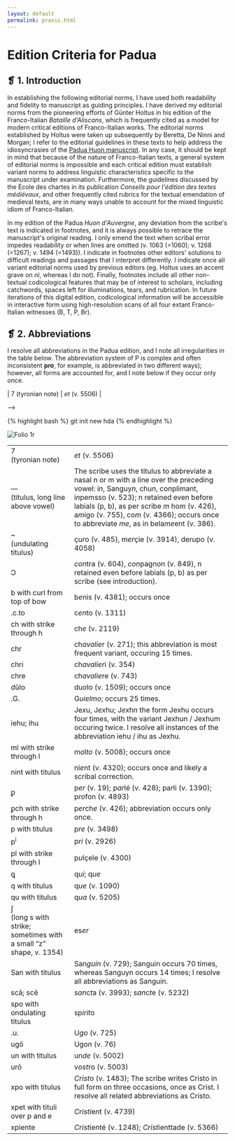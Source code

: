 ```yaml
---
layout: default
permalink: praxis.html
---
```


# Edition Criteria for Padua

## &#10081; 1. Introduction

In establishing the following editorial norms, I have used both readability and fidelity to manuscript as guiding principles. I have derived my editorial norms from the pioneering efforts of Günter Holtus in his edition of the Franco-Italian *Bataille d'Aliscans*, which is frequently cited as a model for modern critical editions of Franco-Italian works. The editorial norms established by Holtus were taken up subsequently by Beretta, De Ninni and Morgan; I refer to the editorial guidelines in these texts to help address the idiosyncrasies of the [Padua Huon manuscript](http://www.huondauvergne.org/p_manuscript). In any case, it should be kept in mind that because of the nature of Franco-Italian texts, a general system of editorial norms is impossible and each critical edition must establish variant norms to address linguistic characteristics specific to the manuscript under examination. Furthermore, the guidelines discussed by the École des chartes in its publication *Conseils pour l'édition des textes médiévaux*, and other frequently cited rubrics for the textual emendation of medieval texts, are in many ways unable to account for the mixed linguistic idiom of Franco-Italian.

<!-- hyperlink here to: Alfred Foulet and Mary Blakely Speer, On Editing Old French Texts (Lawrence, KS: The Regents Press of Kansas, 1979; Mario Roque, "Régles pratiques pour l'édition des anciens textes français et provençaux," in Bibliothèque de l'école des chartes 87 (1926): 453-59; Cite other guides. -->

In my edition of the Padua *Huon d'Auvergne*, any deviation from the scribe's text is indicated in footnotes, and it is always possible to retrace the manuscript's original reading. I only emend the text when scribal error impedes readability or when lines are omitted (v. 1063 (=1060); v. 1268 (=1267); v. 1494 (=1493)). I indicate in footnotes other editors' solutions to difficult readings and passages that I interpret differently. I indicate once all variant editorial norms used by previous editors (eg. Holtus uses an accent grave on <em>nì</em>, whereas I do not). Finally, footnotes include all other non-textual codicological features that may be of interest to scholars, including catchwords, spaces left for illuminations, tears, and rubrication. In future iterations of this digital edition, codicological information will be accessible in interactive form using high-resolution scans of all four extant Franco-Italian witnesses (B, T, P, Br).

## &#10081; 2. Abbreviations

I resolve all abbreviations in the Padua edition, and I note all irregularities in the table below. The abbreviation system of P is complex and often inconsistent **p*ro***, for example, is abbreviated in two different ways); however, all forms are accounted for, and I note below if they occur only once.

| 7 (tyronian note) | *et* (v. 5506) |

<div class="table">
    <table>
      <tr>
          <td>7<br>(tyronian note)</td>
          <td><em>et</em> (v. 5506)</td>
      </tr>
      <tr>
          <td>&mdash; <br>(titulus, long line above vowel)</td>
          <td>The scribe uses the titulus to abbreviate a nasal n or m with a line over the preceding vowel: i<em>n</em>, Sanguy<em>n</em>, chu<em>n</em>, co<em>n</em>plimant, i<em>n</em>pemsso (v. 523); n retained even before labials (p, b), as per scribe <em>m</em> ho<em>m</em> (v. 426), a<em>m</em>igo (v. 755), co<em>m</em> (v. 4366); occurs once to abbreviate <em>me</em>, as in bela<em>me</em>ent (v. 386).</td>
      </tr>
      <tr>
          <td>~ <br> (undulating titulus)</td>
          <td>çu<em>r</em>o (v. 485), m<em>er</em>çie (v. 3914), de<em>ru</em>po (v. 4058)</td>
      </tr>
      <tr>
          <td>Ͻ</td>
          <td><em>con</em>tra (v. 604), <em>con</em>pagnon (v. 849), n retained even before labials (p, b) as per scribe (see introduction).</td>
      </tr>
      <tr>
          <td>b with curl from top of bow</td>
          <td>b<em>e</em>nis (v. 4381); occurs once </td>
      </tr>
      <tr>
          <td>.c.to</td>
          <td>c<em>en</em>to (v. 1311)</td></tr>
      <tr>
          <td>ch with strike through h</td>
          <td>ch<em>e</em> (v. 2119)</td></tr>
      <tr>
          <td>chr</td>
          <td>ch<em>avalie</em>r (v. 271); this abbreviation is most frequent variant, occuring 15 times.</td></tr>
      <tr>
          <td>chri</td>
          <td>ch<em>avalier</em>i (v. 354)</td>
      </tr>
      <tr>
          <td>chre</td>
          <td>ch<em>avalie</em>re (v. 743)</td>
      </tr>
      <tr>
          <td>dūlo</td>
          <td>du<em>o</em>lo (v. 1509); occurs once</td>
      </tr>
      <tr>
          <td>.G.</td>
          <td>G<em>uielmo</em>; occurs 25 times.</td>
      </tr>
      <tr>
          <td>iehu; ihu</td>
          <td>Je<em>x</em>u, J<em>ex</em>hu; J<em>ex</em>h<em>n</em> the form Jexhu occurs four times, with the variant Jexhun / Jexhum occuring twice. I resolve all instances of the abbreviation iehu / ihu as Jexhu.</td>
      </tr>
      <tr>
          <td>ml with strike through l</td>
          <td>m<em>o</em>l<em>to</em> (v. 5008); occurs once</td>
      </tr>
      <tr>
          <td>nint with titulus</td>
          <td>ni<em>e</em>nt (v. 4320); occurs once and likely a scribal correction.</td>
      </tr>
      <tr>
          <td>ᵱ</td>
          <td>p<em>er</em> (v. 19); p<em>ar</em>lé (v. 428);
          pa<em>r</em>li (v. 1390);
          p<em>ro</em>fon (v. 4893)</td>
      </tr>
      <tr>
          <td>ᵱch with strike through h</td>
          <td>p<em>er</em>ch<em>e</em> (v. 426); abbreviation occurs only once.</td>
      </tr>
      <tr>
          <td>p with titulus</td>
          <td>p<em>re</em> (v. 3498)</td>
      </tr>
      <tr>
         <td>p<sup>i</sup></td>
          <td>p<em>ri</em> (v. 2926)</td>
      </tr>
      <tr>
          <td>pl with strike through l</td>
          <td>p<em>u</em>lçele (v. 4300)</td>
      </tr>
      <tr>
          <td>ꝗ</td>
          <td>q<em>ui</em>; q<em>ue</em></td>
      </tr>
      <tr>
          <td>q with titulus</td>
          <td>q<em>ue</em> (v. 1090)</td>
      </tr>
      <tr>
          <td>qu with titulus</td>
          <td>q<em>ua</em> (v. 5205)</td>
      </tr>
      <tr>
          <td>ʃ<br>(long s with strike; sometimes with a small “z” shape, v. 1354)</td>
          <td>es<em>er</em></td>
      </tr>
      <tr>
          <td>San with titulus</td>
          <td>San<em>guin</em> (v. 729); Sanguin occurs 70 times, whereas Sanguyn occurs 14 times; I resolve all abbreviations as Sanguin.</td>
      </tr>
      <tr>
          <td>scā; scē</td>
          <td>s<em>an</em>c<em>t</em>a (v. 3993); s<em>an</em>c<em>t</em>e (v. 5232)</td>
      </tr>
      <tr>
          <td>spo with ondulating titulus</td>
          <td>sp<em>irit</em>o</td>
      </tr>
      <tr>
          <td>.u.</td>
          <td>U<em>go</em> (v. 725)</td>
      </tr>
      <tr>
          <td>ugō</td>
          <td>Ugo<em>n</em> (v. 76)</td>
      </tr>
      <tr>
          <td>un with titulus</td>
          <td>un<em>de</em> (v. 5002)</td>
      </tr>
      <tr>
          <td>urō</td>
          <td>v<em>ost</em>ro (v. 5003)</td>
      </tr>
      <tr>
          <td>xpo with titulus</td>
          <td><em>Crist</em>o (v. 1483); The scribe writes Cristo in full form on three occasions, once as Crist. I resolve all related abbreviations as Cristo.</td>
      </tr>
      <tr>
          <td>xpet with tituli over p and e</td>
          <td><em>Cristi</em>e<em>n</em>t (v. 4739) </td>
      </tr>
      <tr>
          <td>xpiente</td>
          <td><em>Crist</em>ienté (v. 1248); <em>Crist</em>ienttade (v. 5366)</td>

-->
<!-- if xpi is the abbreviation for christ, then the i before enttade is disappears in the resolution? -->
<!--
      </tr>
</table>
</div>

<h2 class="praxis">&#10081; 3. Separation of Words</h2>

<h2 class="praxis">&#10081; 4. Diacritical Signs</h2>

<p>Following the praxis established by Holtus in his edition of <em>Aliscans</em>, I use the accute (<em>é</em>), grave (<em>è</em>), and umlaut (<em>ë</em>) accents to aid the reader in differentiating verb tense and homophones. The cedilla (<em>ç</em>) is a characteristic grapheme in Franco-Italian texts, and it is the only diacritical mark the scribe employs. For each example below, I provide the first occurance in the manuscript, noting other occurances of particular linguistic interest.</p>

-->

<!-- Include reference to ç in Franco-Italian texts -->

<!--
<h3 class="praxis">4.1 Cedilla</h3>

<p class="subsection">As in modern usage, the cedilla (<em>ç</em>) represents the dental [s] before the vowels a, o, and u (<em>perçò</em> v. 1). The scribe often forgets to add the cedilla or adds it when it is not necessary (<em>çasçun</em>, v. 3962); I do not correct these errors and instead add a footnote when it may confuse the reader.</p>
-->

<!-- Are you sure this is the case? See Rosellini re ç usage, Rosellini, Aldo. Il cosiddetto franco‑veneto: Retrospettive e prospettive. Filologia moderna 2 (1977): 219‑303; 4 (1980): 221‑61 -->

<!--
<h3 class="praxis">4.2 Acute Accent</h3>

<p class="subsection">When possible, the accute accent (<em>é</em>) follows modern usage. The accute accent occurs only on the vowel <em>e</em> to indicate:</p>

<ol class="praxis">

    <li class="praxis">A past participle of the Old French first conjugation -ER. These forms occur in rhymed position: intré (v. 409); twice they occur within a line: <em>à caçé</em> (v. 2069); <em>è Sanguin andé</em> (v. 1018).</li>

    <li class="praxis">The second person plural indicative of the first conjugation -ARE: <em>vui parlé</em>(v. 363); the second person plural imperative of the first congugation -ARE: <em>ascholté</em> (v. 19); <em>lasé</em>(v. 33); and the imperative form of some irregular verbs: ESSERE <em>sié</em> (v. 441), sé (v. 1706)(note apocopated form <em>si'</em>, v. 439), DIRE <em>dissé</em> (v. 1192), ANDARE <em>andé</em> (v. 32), FARE <em>fé</em> (v. 31). The meanings and forms of <em>fé</em> are problematic and overdermined in our text; in addition to the imperative form above, note for example the second person plural subjunctive variant <em>fé</em> (v. 39) (see § 3.2.3 and 3.3.3 below),--><!-- ask #LZM if she interprets this is as subjunctive as well; make sure references to sections are accurate. --> <!-- the second person singular <em>fé</em> (v. 3744), --><!-- French form? --><!-- the third person singular preterit form <em>fè</em> (see § 3.3.2 ), and the noun <em>fé</em> ("faith," see § 3.2.4).</li>

    <li class="praxis">Future formes ending in <em>é</em>, which derive from the French future ending: faré (v. 60), seré (v. 62), vigniré (v. 83), averé (v. 761), poré (v. 2958), saveré (v. 2962).</li>

    <li class="praxis">Subjunctive forms: <em>abié</em>, "<em>che vui me abié in vostra recordaxon</em>" (v. 1628), <em>fé</em>, "<em>Che vuy lo fé servir al so comandamant</em>" (v. 39).</li>

    <li class="praxis">Oxytone nouns and conjunctions: <em>pié</em> (v. 84); <em>merçé</em> (v. 438); <em>perché</em> (v. 426). Also, for frequent monosyllabic nouns: <em>fé</em> (v. 197), <em>pré</em> (417); <em>mé</em> (443).</li>

    <li class="praxis">On the adverb <em>asé</em> (545), <em>assé</em> (1516), derived from the Old French <em>asez</em>. --><!-- cite Tobler-Lommatch here --><!-- On the adverb <em>né</em> (2008, 2022). On the adverb <em>drié</em> (v. 175) and its derivative forms <em>dadrié</em> (v. 946) and <em>indrié</em> (v. 527). --><!-- footnote: Morgan, in her edition of the Padua Hell scene, does not accent these adverbs --></li>
<!--
    <li class="praxis">The acute accent is added on oxytone third person preterit forms. However, on stem accented preterit and past participle forms, no accent is used: <em>poté</em> (v. 272); <em>abaté</em> (v. 709), <em>abatté</em> (v. 910), but <em>abatà</em> (v. 2312); <em>nassé</em> (903). As is often the case with medieval texts, the present and the past tenses frequently alternate. For this reason, forms that alternate tense with only an accent are problematic: <em>abate</em> (v. 513) vs. <em>abaté</em> (v. 709). In passages such as these I interpret from context and note variant interpretations.</li>

</ol>

<h3 class="praxis">4.3 Grave Accent</h3>

<p class="subsection">The grave accent (<em>è</em>) occurs only on the vowel e to indicate:</p>

<div class="example">

  <ol class="praxis">

    <li class="praxis">The future simple on final <em>à</em>, <em>ì</em>, and <em>ò</em>, as in modern Italian: <em></em>laserà<em></em> (v. 136), <em></em>averì<em></em> (v. 30), <em></em>dirò<em></em> (20). The future <em>é</em> is an exception, which is built on the French future ending (3.2.3).</li>

    <li class="praxis">Select present tense indicative forms ending in <em>ì</em>: <em></em>savì<em></em> (v. 134), <em></em>avì<em></em> (v. 248)</li>

    <li class="praxis">Homonyms, often monosyllabic, that are otherwise difficult to decipher. The accented lexeme indicates whenever possible the verb, the unaccented lexeme the noun: <em>è</em> (he/she/it is) and <em>e</em> (and); <em>dò</em> (I give, v. 1283) and <em>do</em> (two, v. 664); <em>fè</em> as preterite (he/she/it did, 21), <em>fè</em> as present (he/she/it does, v. 359), <em>fè</em> as third person plural (they do, v. 1448) and <em>fe</em> (faith, v. 197)(except in rhymed position: <em>fi</em>, v. 368;  and <em>foi</em>, v. 4091); <em>ò</em> (I have, v. 26), <em>o'</em> (where, v. 720), and <em>o</em> (or, v. 126); <em>à</em> (he/she/it has, v. 144) and <em>a</em> (preposition, v. 3); <em>àno</em> (they have, v. 733) and <em>ano</em> (year, v. 546); <em>dà</em> (he/she/it gives, v. 621) and <em>da</em> (preposition, v. 68); <em>dì</em> (he/she says, v. 69; enclitic forms occur without the grave accent: <em>dilo</em> l. 390); *** edit this once I've decided ***, <em>può</em>, <em>pò</em> (he/she is able to, v. 13, v. 165) and <em>po</em>, <em>puo</em> (then, v. 488, v. 163); <em>sì</em> (yes) --> <!-- find example --><!--, <em>si'</em> (syncopated form of second person essere, l. 151), and <em>si</em> (Old French adverb, v. 8); <em>là</em> (there, v. 1085) and <em>la</em> (feminine definite article, v. 2). Finally, as per modern usage, I retain the grave accent on the noun <em>dì</em> (day, v. 176) and leave the preposition <em>di</em> (v. 285) unaccented. I do not accent <em>ni</em> since this lexeme is not a homonym with two separate meanings.</li>

    <li class="praxis">Imperative forms: <em>temì</em> (v. 439); <em>intendì</em> (v. 356); <em>querì</em> (1403); <em>oldì</em> (v. 1177); etc.</li>

    <li class="praxis">Preterit forms of regular verbs: <em>menà</em> (v. 47); <em>oldì</em> (v. 225); etc.</li>

    <li class="praxis">Past participles derived from the Italian first conjugation -ARE: <em>andà</em> (v. 821); <em>voltà</em> (v. 661); <em>domandà</em> (v. 1695). --><!-- find other examples -->
<!--
    <li class="praxis">Certain irregular past forms: ensì (v. 51), inssì (184); andè (v. 52); ; inssì (>USCIRE, l. 184; 3468); abatù (980 IRREGULAR?); oldì (1687)(irregular? see #4); avè (2186); bevu? (5522); venù (5557)(if truncated Italianate forms, bevù and venù; if French, bevu and venu; see second to last laisse).</li>

    <li class="praxis">Certain irregular past participles: andè (v. 52) ensì (> USCIRE (give Latin etymon?), v. 51); inssì (>USCIRE, l. 184; 3468); abatù (980 IRREGULAR?); oldì (1687)(irregular? see #4); avè (2186); bevu? (5522); venù (5557)(if truncated Italianate forms, bevù and venù; if French, bevu and venu; see second to last laisse).</li>

    <li class="praxis">Words, often adverbs, prepositions and pronouns, ending in an accented i, o or u: chussì (368, 653); cussì (454, 649, 973, 3510); cossì (629); çò (73, 988, 2232); perçò (1), lasù (424); cholù (771); costù (396); llà (1162, 1196, 1939) (include this above with homophones?).</li>

    <li class="praxis">Finally, the grave accent appears on oxytone first and third person perfects of the third conjugation: putì (< POTERE, first person singular preterite, l. 709); querì (QUERERE, third person singular preterite, l. 420). Review this point alongside Morgan, "Padua," 78. Is partì in this category, or in 4?</li>

    <li class="praxis">amistà (1086, 31218), cità (2194, 2605); salù (5570)</li>

    <li class="praxis">più (1769, 2136)</li>

    <li class="praxis">serè ("closed, shut" 833); partì (1638);</li>

  </ol>

  <p>As in Laisse 21, I do not put accents on past participles (line endings, desendu, etc.) because these are French forms. In written linguistic analysis, comment on parallel editorial standards, one for French and one for Italian, which this text necessitates.</p>

</div>


<h2 class="praxis">&#10081; 4. Emendations</h2>

<p>The scribe has introduced many emendations to the text, all of which are in parenthesis ( ). I have emended the text as sparingly as possible, and I always preserve original spellings for linguistic accuracy. In the few passages in which meaning would otherwise be compromised, my emendation occurs in square brackets [ ], and I always indicate the original reading in the footnotes. In his edition of the Franco-Italian <em>Bataille d'Aliscans</em>, Gunter Holtus sets out four circumstances for editorial intervention:</p>

<div class="example">
    <ol class="praxis">
    <li class="praxis">Omissions in the text that render a passage difficult or impossible;</li>
    <li class="praxis">Lexemes that are not found in Tobler-Lommatzsch, that do not appear in other surviving witnesses, that, to the best of our knowledge, are not founding in other Franco-Italian sources, and that cannot be explained through interference with either French or Italian forms;</li>
    <li class="praxis">Situations in which a passage is contradictory to its context;</li>
    <li class="praxis">Minims that are easily confused or frequently poorly traced.</li>
    </ol>
</div>

<p>Given the irregularity of many passages within the text, I limit myself to these four categories established by Holtus in editing Franco-Italian texts. The nature of Franco-Italian calls for an alternate approach to emendation. In this text, the most often occurring errors are 1. a missing titulus (which accounts for …% of errors); a missing tonic vowel, usually e or o (…); and… </p>
-->
<!--

<h2 class="praxis">&#10081; 5. Language of Scribe</h2>

<h2 class="praxis">&#10081; 6. Specific Considerations & Difficulties</h2>

-->
</div>
</body>

</html>


{% highlight bash %}
git init new hda
{% endhighlight %}

<img src="{{site.baseurl}}/assets/images/1r.jpg" alt="Folio 1r">
